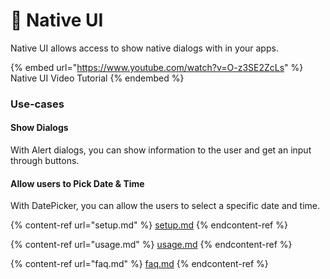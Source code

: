 # 📆 Native UI

Native UI allows access to show native dialogs with in your apps.

{% embed url="https://www.youtube.com/watch?v=O-z3SE2ZcLs" %}
Native UI Video Tutorial
{% endembed %}

### Use-cases

#### Show Dialogs

With Alert dialogs, you can show information to the user and get an input through buttons.

#### Allow users to Pick Date & Time

With DatePicker, you can allow the users to select a specific date and time.



{% content-ref url="setup.md" %}
[setup.md](setup.md)
{% endcontent-ref %}

{% content-ref url="usage.md" %}
[usage.md](usage.md)
{% endcontent-ref %}

{% content-ref url="faq.md" %}
[faq.md](faq.md)
{% endcontent-ref %}



